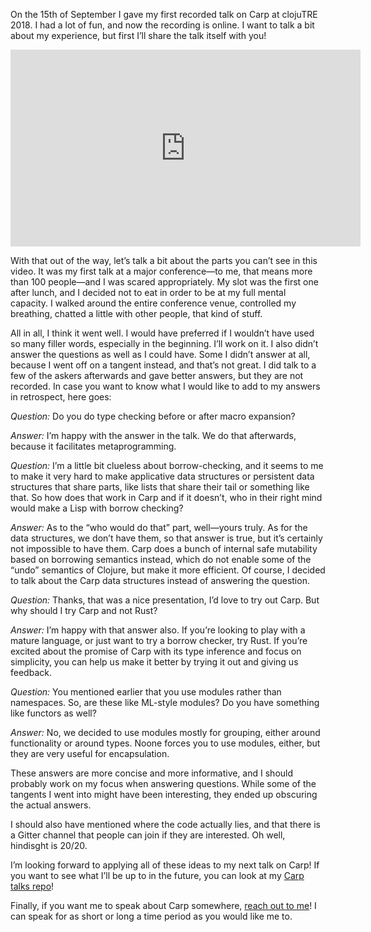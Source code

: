 On the 15th of September I gave my first recorded talk on Carp at clojuTRE 2018.
I had a lot of fun, and now the recording is online. I want to talk a bit about
my experience, but first I’ll share the talk itself with you!

<iframe width="560" height="315"
        src="https://www.youtube.com/embed/BQeG6fXMk28" frameborder="0"
        allow="autoplay; encrypted-media" allowfullscreen>
</iframe>

With that out of the way, let’s talk a bit about the parts you can’t see in this
video. It was my first talk at a major conference—to me, that means more than
100 people—and I was scared appropriately. My slot was the first one after
lunch, and I decided not to eat in order to be at my full mental capacity. I
walked around the entire conference venue, controlled my breathing, chatted a
little with other people, that kind of stuff.

All in all, I think it went well. I would have preferred if I wouldn’t have used
so many filler words, especially in the beginning. I’ll work on it. I also
didn’t answer the questions as well as I could have. Some I didn’t answer at
all, because I went off on a tangent instead, and that’s not great. I did talk
to a few of the askers afterwards and gave better answers, but they are not
recorded. In case you want to know what I would like to add to my answers in
retrospect, here goes:

*Question:* Do you do type checking before or after macro expansion?

*Answer:* I’m happy with the answer in the talk. We do that afterwards, because
it facilitates metaprogramming.

*Question:* I’m a little bit clueless about borrow-checking, and it seems to me
to make it very hard to make applicative data structures or persistent data
structures that share parts, like lists that share their tail or something like
that. So how does that work in Carp and if it doesn’t, who in their right mind
would make a Lisp with borrow checking?

*Answer:* As to the “who would do that” part, well—yours truly. As for the data
structures, we don’t have them, so that answer is true, but it’s certainly not
impossible to have them. Carp does a bunch of internal safe mutability based on
borrowing semantics instead, which do not enable some of the “undo” semantics of
Clojure, but make it more efficient. Of course, I decided to talk about the Carp
data structures instead of answering the question.

*Question:* Thanks, that was a nice presentation, I’d love to try out Carp. But
why should I try Carp and not Rust?

*Answer:* I’m happy with that answer also. If you’re looking to play with a
mature language, or just want to try a borrow checker, try Rust. If you’re
excited about the promise of Carp with its type inference and focus on
simplicity, you can help us make it better by trying it out and giving us
feedback.

*Question:* You mentioned earlier that you use modules rather than namespaces.
So, are these like ML-style modules? Do you have something like functors as
well?

*Answer:* No, we decided to use modules mostly for grouping, either around
functionality or around types. Noone forces you to use modules, either, but
they are very useful for encapsulation.

These answers are more concise and more informative, and I should probably work
on my focus when answering questions. While some of the tangents I went into
might have been interesting, they ended up obscuring the actual answers.

I should also have mentioned where the code actually lies, and that there is a
Gitter channel that people can join if they are interested. Oh well, hindisght
is 20/20.

I’m looking forward to applying all of these ideas to my next talk on Carp! If
you want to see what I’ll be up to in the future, you can look at my [Carp talks
repo](https://github.com/hellerve/carp-talks)!

Finally, if you want me to speak about Carp somewhere, [reach out to me](mailto:veit@veitheller.de)!
I can speak for as short or long a time period as you would like me to.
